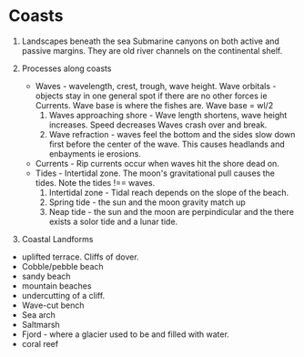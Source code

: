 Coasts
======

1. Landscapes beneath the sea
    Submarine canyons on both active and passive margins. They are old river
    channels on the continental shelf. 

2. Processes along coasts
    * Waves - wavelength, crest, trough, wave height. Wave orbitals -
      objects stay in one general spot if there are no other forces ie
      Currents. Wave base is where the fishes are. Wave base = wl/2
      1. Waves approaching shore - Wave length shortens, wave height
         increases. Speed decreases Waves crash over and break.
      2. Wave refraction - waves feel the bottom and the sides slow down
         first before the center of the wave. This causes headlands and
         enbayments ie erosions.
    * Currents - Rip currents occur when waves hit the shore dead on.
    * Tides - Intertidal zone. The moon's gravitational pull causes the
      tides. Note the tides !== waves.
      1. Intertidal zone - Tidal reach depends on the slope of the beach.
      2. Spring tide - the sun and the moon gravity match up
      3. Neap tide - the sun and the moon are perpindicular and the there
         exists a solor tide and a lunar tide.

3. Coastal Landforms
  * uplifted terrace. Cliffs of dover.
  * Cobble/pebble beach
  * sandy beach
  * mountain beaches
  * undercutting of a cliff.
  * Wave-cut bench
  * Sea arch
  * Saltmarsh
  * Fjord - where a glacier used to be and filled with water.
  * coral reef
